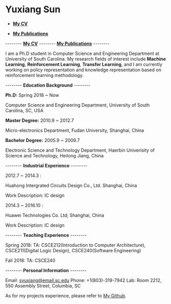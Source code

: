 # Yuxiang Sun

- [**My CV**]() 

- [**My Publications**]()

-------- [**My CV**]() -------- [**My Publications**]() --------                        

I am a Ph.D student in Computer Science and Engineering Department at University of South Carolina. My research fields of interest include **Machine Learning**, **Reinforcement Learning**, **Transfer Learning**, and I am currently working on policy representation and knowledge representation based on reinforcement learning methodology.


-------- **Education Background** --------

**Ph.D:** Spring 2018 ~ Now
  
  Computer Science and Engineering Department, University of South Carolina, SC, USA
      
**Master Degree:** 2010.9 ~ 2012.7
  
  Micro-electronics Department, Fudan University, Shanghai, China
      
**Bachelor Degree:** 2005.9 ~ 2009.7
  
  Electronic Science and Technology Department, Haerbin Univerisity of Science and Technology, Heilong Jiang, China
      

-------- **Industrial Experience** -------- 

2012.7 ~ 2014.3 : 
  
   Huahong Intergrated Circuits Design Co., Ltd. Shanghai, China
   
   Work Description: IC design
   
2014.3 ~ 2016.10 :

  Huawei Technologies Co. Ltd;  Shanghai, China
  
  Work Description: IC design
 

-------- **Teaching Experience** -------- 

Spring 2018: TA: CSCE212(Introduction to Computer Architecture), CSCE211(Digital Logic Design), CSCE240(Software Engineering)

Fall 2018: TA: CSCE240

-------- **Personal Information** --------

Email: syuxiang@email.sc.edu                           Phone: +1(803)-319-7942
Lab: Room 2212, 550 Assembly Street, Columbia, SC

As for my projects experience, please refer to [My Github](https://github.com/SunCherry).

